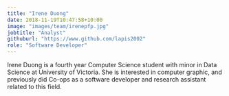 ```yaml
---
title: "Irene Duong"
date: 2018-11-19T10:47:58+10:00
image: "images/team/irenepfp.jpg"
jobtitle: "Analyst"
githuburl: "https://www.github.com/lapis2002"
role: "Software Developer"
---
```


Irene Duong is a fourth year Computer Science student with minor in Data Science at University of Victoria. She is interested in computer graphic, and previously did Co-ops as a software developer and research assistant related to this field.
